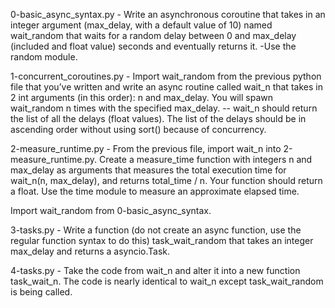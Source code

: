 0-basic_async_syntax.py - Write an asynchronous coroutine that takes in an integer argument (max_delay, with a default value of 10) named wait_random that waits for a random delay between 0 and max_delay (included and float value) seconds and eventually returns it.
    -Use the random module.

1-concurrent_coroutines.py - Import wait_random from the previous python file that you’ve written and write an async routine called wait_n that takes in 2 int arguments (in this order): n and max_delay. You will spawn wait_random n times with the specified max_delay.
-- wait_n should return the list of all the delays (float values). The list of the delays should be in ascending order without using sort() because of concurrency.

2-measure_runtime.py - From the previous file, import wait_n into 2-measure_runtime.py.
Create a measure_time function with integers n and max_delay as arguments that measures the total execution time for wait_n(n, max_delay), and returns total_time / n. Your function should return a float.
Use the time module to measure an approximate elapsed time.

Import wait_random from 0-basic_async_syntax.

3-tasks.py - Write a function (do not create an async function, use the regular function syntax to do this) task_wait_random that takes an integer max_delay and returns a asyncio.Task.

4-tasks.py - Take the code from wait_n and alter it into a new function task_wait_n. The code is nearly identical to wait_n except task_wait_random is being called.